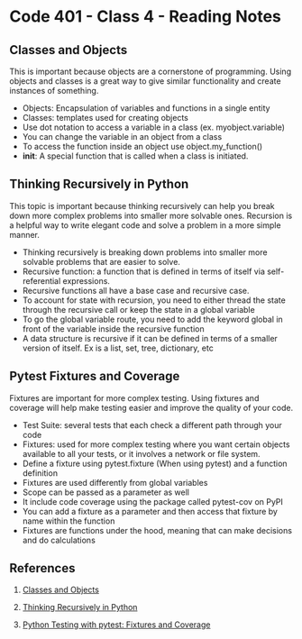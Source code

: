 # Code 401 - Class 4 - Reading Notes

## Classes and Objects

This is important because objects are a cornerstone of programming. Using objects and classes is a great way to give similar functionality and create instances of something.

- Objects: Encapsulation of variables and functions in a single entity
- Classes: templates used for creating objects
- Use dot notation to access a variable in a class (ex. myobject.variable)
- You can change the variable in an object from a class
- To access the function inside an object use object.my_function()
- __init__: A special function that is called when a class is initiated.


## Thinking Recursively in Python
This topic is important because thinking recursively can help you break down more complex problems into smaller more solvable ones. Recursion is a helpful way to write elegant code and solve a problem in a more simple manner.

- Thinking recursively is breaking down problems into smaller more solvable problems that are easier to solve.
- Recursive function: a function that is defined in terms of itself via self-referential expressions.
- Recursive functions all have a base case and recursive case.
- To account for state with recursion, you need to either thread the state through the recursive call or keep the state in a global variable
- To go the global variable route, you need to add the keyword global in front of the variable inside the recursive function
- A data structure is recursive if it can be defined in terms of a smaller version of itself. Ex is a list, set, tree, dictionary, etc

## Pytest Fixtures and Coverage

Fixtures are important for more complex testing. Using fixtures and coverage will help make testing easier and improve the quality of your code.

- Test Suite: several tests that each check a different path through your code
- Fixtures: used for more complex testing where you want certain objects available to all your tests, or it involves a network or file system.
- Define a fixture using pytest.fixture (When using pytest) and a function definition
- Fixtures are used differently from global variables
- Scope can be passed as a parameter as well
- It include code coverage using the package called pytest-cov on PyPI
- You can add a fixture as a parameter and then access that fixture by name within the function
- Fixtures are functions under the hood, meaning that can make decisions and do calculations


## References

1. [Classes and Objects](https://www.learnpython.org/en/Classes_and_Objects)

2. [Thinking Recursively in Python](https://realpython.com/python-thinking-recursively/)

3. [Python Testing with pytest: Fixtures and Coverage](https://www.linuxjournal.com/content/python-testing-pytest-fixtures-and-coverage)

